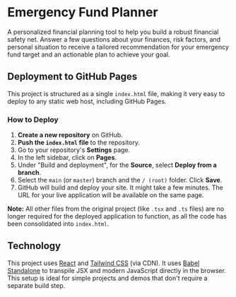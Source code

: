 # Emergency Fund Planner

A personalized financial planning tool to help you build a robust financial safety net. Answer a few questions about your finances, risk factors, and personal situation to receive a tailored recommendation for your emergency fund target and an actionable plan to achieve your goal.

## Deployment to GitHub Pages

This project is structured as a single `index.html` file, making it very easy to deploy to any static web host, including GitHub Pages.

### How to Deploy

1.  **Create a new repository** on GitHub.
2.  **Push the `index.html` file** to the repository.
3.  Go to your repository's **Settings** page.
4.  In the left sidebar, click on **Pages**.
5.  Under "Build and deployment", for the **Source**, select **Deploy from a branch**.
6.  Select the `main` (or `master`) branch and the `/ (root)` folder. Click **Save**.
7.  GitHub will build and deploy your site. It might take a few minutes. The URL for your live application will be available on the same page.

**Note:** All other files from the original project (like `.tsx` and `.ts` files) are no longer required for the deployed application to function, as all the code has been consolidated into `index.html`.

## Technology

This project uses [React](https://reactjs.org/) and [Tailwind CSS](https://tailwindcss.com/) (via CDN). It uses [Babel Standalone](https://babeljs.io/docs/en/babel-standalone) to transpile JSX and modern JavaScript directly in the browser. This setup is ideal for simple projects and demos that don't require a separate build step.
